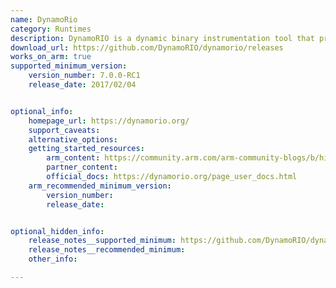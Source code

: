 ```yaml
---
name: DynamoRio
category: Runtimes
description: DynamoRIO is a dynamic binary instrumentation tool that provides a runtime code manipulation system.
download_url: https://github.com/DynamoRIO/dynamorio/releases
works_on_arm: true
supported_minimum_version:
    version_number: 7.0.0-RC1
    release_date: 2017/02/04


optional_info:
    homepage_url: https://dynamorio.org/
    support_caveats:
    alternative_options:
    getting_started_resources:
        arm_content: https://community.arm.com/arm-community-blogs/b/high-performance-computing-blog/posts/emulating-sve-on-armv8-using-dynamorio-and-armie
        partner_content:
        official_docs: https://dynamorio.org/page_user_docs.html
    arm_recommended_minimum_version:
        version_number:
        release_date:


optional_hidden_info:
    release_notes__supported_minimum: https://github.com/DynamoRIO/dynamorio/releases/tag/release_7_0_0_rc1
    release_notes__recommended_minimum:
    other_info:

---
```

